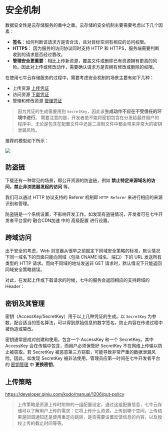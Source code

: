 
# 安全机制

数据安全性是云存储服务的重中之重。云存储的安全机制主要需要考虑以下几个因素：

- **签名**：如何判断该请求方是否合法，且对目标空间有相应的访问权限。
- **HTTPS**： 因为服务的访问协议同时支持 HTTP 和 HTTPS，服务端需要判断收到的请求是否经过篡改。
- **管理安全更重要**：相比上传新资源，覆盖文件或删除已有资源拥有更高的风险。因此对上传或修改动作，需要确认请求方是否拥有修改或删除的权限。

在使用七牛云存储服务的过程中，需要考虑安全机制的场景主要有如下几种：

- 上传资源  [上传凭证](https://developer.qiniu.com/kodo/manual/1208/upload-token)
- 访问资源 [下载凭证](https://developer.qiniu.com/kodo/manual/1202/download-token)
- 管理和修改资源  [管理凭证](https://developer.qiniu.com/kodo/manual/1201/access-token)

>因为凭证的生成需要用到 ``SecretKey``，因此该**生成动作不应在不受信任的环境中进行**。
需要注意的是，开发者绝不能将密钥包含在分发给最终用户的程序中，无论是包含在配置文件中还是二进制文件中都会带来非常大的密钥泄漏风险。


推荐的模型如下所示：

![](https://ok0kc3ycj.qnssl.com/kodo-image/png/token.png)


## 防盗链

下载还有一种常见的场景，即公开资源的防盗链，例如 **禁止特定来源域名的访问，禁止非浏览器发起的访问** 等。

我们可以通过 HTTP 协议支持的 Referer 机制即 ``HTTP Referer`` 来进行相应的来源识别和管理。

防盗链是一个系统设置，不影响开发工作。如发现有盗链情况，开发者可在七牛开发者平台里的 融合CDN加速 中的 高级配置 进行设置。

## 跨域访问

出于安全的考虑，Web 浏览器从很早之前就定下同域安全策略的标准，默认情况下同一域名下的页面只能向同域（包括 CNAME 域名、端口）下的 URL 发送所有类型的 HTTP 请求。而向不同域的地址发送非 GET 请求时，默认情况下只能返回同域安全策略错误。

对此，在发起上传或下载请求的时候，七牛的服务会返回相应的支持跨域的 Header：

## 密钥及其管理

密钥（AccessKey/SecretKey）用于以上几种凭证的生成。以 ``SecretKey`` 为参数，配合适当的签名算法，可以得到原始信息的数字签名，防止内容在传递过程中被伪造或篡改。

密钥通常是成对创建和使用，包含一个 AccessKey 和一个 SecretKey。其中 AccessKey 会在传输中包含，而用户必须保管好 SecretKey 不在网络上传输以防止被窃取。若 SecretKey 被恶意第三方窃取，可能导致非常严重的数据泄漏风险。因此，如发现 SecretKey 被非法使用，管理员应第一时间在七牛开发者平台的 [密钥管理]() 中 **更换密钥**。


## 上传策略

https://developer.qiniu.com/kodo/manual/1206/put-policy

>上传策略是资源上传时附带的一组配置设定。通过这组配置信息，七牛云存储可以了解用户上传的需求：它将上传什么资源，上传到哪个空间，上传结果是回调通知还是使用重定向跳转，是否需要设置反馈信息的内容，以及授权上传的截止时间等等。
